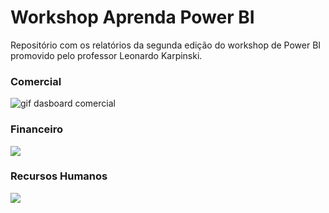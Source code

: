 # Workshop Aprenda Power BI
Repositório com os relatórios da segunda edição do workshop de Power BI promovido pelo professor Leonardo Karpinski.

### Comercial
![gif dasboard comercial](https://github.com/anacarolinatvres/2ed-workshop-aprendapbi/blob/master/gifs/comercial.gif)

### Financeiro
![](https://github.com/anacarolinatvres/2ed-workshop-aprendapbi/blob/master/gifs/financeiro.gif)

### Recursos Humanos
![](https://github.com/anacarolinatvres/2ed-workshop-aprendapbi/blob/master/gifs/rh.gif)
